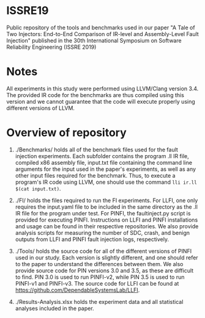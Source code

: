 # ISSRE19
Public repository of the tools and benchmarks used in our paper "A Tale of Two Injectors: End-to-End Comparison of IR-level and Assembly-Level Fault Injection" published in the 30th International Symposium on Software Reliability Engineering (ISSRE 2019)

# Notes
All experiments in this study were performed using LLVM/Clang version 3.4. The provided IR code for the benchmarks are thus compiled using this version and we cannot guarantee that the code will execute properly using different versions of LLVM.

# Overview of repository
1. ./Benchmarks/ holds all of the benchmark files used for the fault injection experiments. Each subfolder contains the program .ll IR file, compiled x86 assembly file, input.txt file containing the command line arguments for the input used in the paper's experiments, as well as any other input files required for the benchmark. Thus, to execute a program's IR code using LLVM, one should use the command `lli ir.ll $(cat input.txt)`.

2. ./FI/ holds the files required to run the FI experiments. For LLFI, one only requires the input.yaml file to be included in the same directory as the .ll IR file for the program under test. For PINFI, the faultinject.py script is provided for executing PINFI. Instructions on LLFI and PINFI installations and usage can be found in their respective repositories. We also provide analysis scripts for measuring the number of SDC, crash, and benign outputs from LLFI and PINFI fault injection logs, respectively.

3. ./Tools/ holds the source code for all of the different versions of PINFI used in our study. Each version is slightly different, and one should refer to the paper to understand the differences between them. We also provide source code for PIN versions 3.0 and 3.5, as these are difficult to find. PIN 3.0 is used to run PINFI-v2, while PIN 3.5 is used to run PINFI-v1 and PINFI-v3. The source code for LLFI can be found at <https://github.com/DependableSystemsLab/LLFI>.

4. ./Results-Analysis.xlsx holds the experiment data and all statistical analyses included in the paper.
